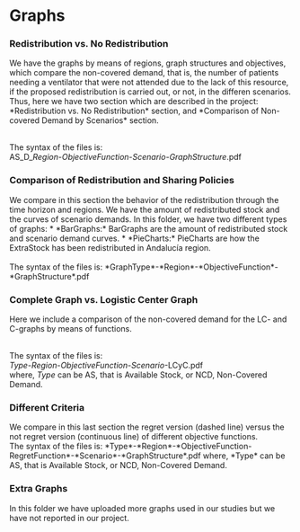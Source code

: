 # Graphs

<h3>Redistribution vs. No Redistribution</h3>
We have the graphs by means of regions, graph structures and objectives, which compare  the non-covered demand, that is, the number of patients needing a ventilator that were not attended due to the lack of this resource, if the proposed redistribution is carried out, or not, in the differen scenarios. Thus, here we have two section which are described in the project: *Redistribution vs. No Redistribution* section, and *Comparison of Non-covered Demand by Scenarios* section.  <br>
  <br>

The syntax of the files is:  
AS_D_*Region*-*ObjectiveFunction*-*Scenario*-*GraphStructure*.pdf  
  
<h3>Comparison of Redistribution and Sharing Policies</h3>
We compare in this section the behavior of the redistribution through the time horizon and regions. We have the amount of redistributed stock and the curves of scenario demands. In this folder, we have two different types of graphs:  
* *BarGraphs:* BarGraphs are the amount of redistributed stock and scenario demand curves.  
* *PieCharts:* PieCharts are how the ExtraStock has been redistributed in Andalucía region. <br>

<br>
The syntax of the files is:  
*GraphType*-*Region*-*ObjectiveFunction*-*GraphStructure*.pdf

<h3>Complete Graph vs. Logistic Center Graph</h3>
Here we include a comparison of the non-covered demand for the LC- and C-graphs by means of functions.  <br>
<br>

The syntax of the files is:  
*Type*-*Region*-*ObjectiveFunction*-*Scenario*-LCyC.pdf  
where, *Type* can be AS, that is Available Stock, or NCD, Non-Covered Demand.

<h3>Different Criteria</h3>
We compare in this last section the regret version (dashed line) versus the not regret version (continuous line) of different objective functions.   
<br>
The syntax of the files is:  
*Type*-*Region*-*ObjectiveFunction-RegretFunction*-*Scenario*-*GraphStructure*.pdf  
where, *Type* can be AS, that is Available Stock, or NCD, Non-Covered Demand.

<h3>Extra Graphs</h3>
In this folder we have uploaded more graphs used in our studies but we have not reported in our project.
